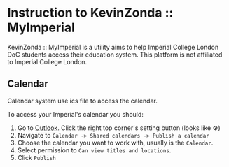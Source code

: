 # Instruction to KevinZonda :: MyImperial

KevinZonda :: MyImperial is a utility aims to help Imperial College London DoC students access their education system. This platform is not affiliated to Imperial College London.

## Calendar

Calendar system use ics file to access the calendar.

To access your Imperial's calendar you should:
1. Go to [Outlook](https://outlook.office.com/mail/). Click the right top corner's setting button (looks like ⚙️)
2. Navigate to `Calendar -> Shared calendars -> Publish a calendar`
3. Choose the calendar you want to work with, usually is the `Calendar`.
4. Select permission to `Can view titles and locations`.
5. Click `Publish`